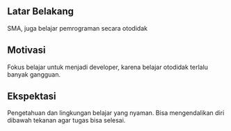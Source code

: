 [//]: # (Ceritakan sedikit tentang latar belakangmu seperti pendidikan terakhir atau pekerjaan sebelumnya)
## Latar Belakang
SMA, juga belajar pemrograman secara otodidak

[//]: # (Motivasi apa yang mendorongmu untuk ikut program coding bootcamp di Hacktiv8?)
## Motivasi
Fokus belajar untuk menjadi developer, karena belajar otodidak terlalu banyak gangguan.

[//]: # (Beri tahu kami, apa yang ingin kamu dapatkan di Hacktiv8 dan apa yang ingin kamu capai setelah lulus dari sini?)
## Ekspektasi
Pengetahuan dan lingkungan belajar yang nyaman. Bisa mengendalikan diri dibawah tekanan agar tugas bisa selesai.

[//]: # (Apakah ada hal lain yang ingin disampaikan? Bila ada, kamu bebas untuk menuliskannya)
